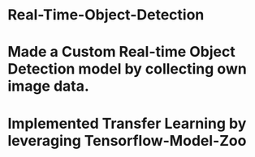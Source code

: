 # Real-Time-Object-Detection

# Made a Custom Real-time Object Detection model by collecting own image data.

# Implemented Transfer Learning by leveraging Tensorflow-Model-Zoo

